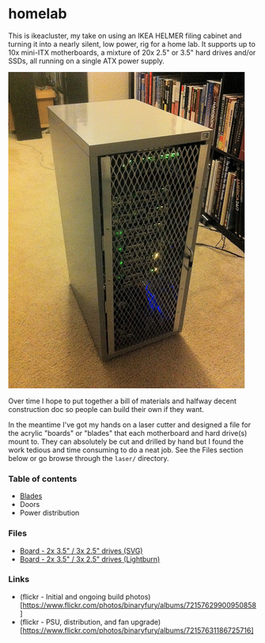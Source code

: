 # homelab

This is ikeacluster, my take on using an IKEA HELMER filing cabinet and
turning it into a nearly silent, low power, rig for a home lab.  It supports
up to 10x mini-ITX motherboards, a mixture of 20x 2.5" or 3.5" hard drives
and/or SSDs, all running on a single ATX power supply.

![ikeacluster](./img/7862072998_a28363d610_z.jpg)

Over time I hope to put together a bill of materials and halfway decent
construction doc so people can build their own if they want.

In the meantime I've got my hands on a laser cutter and designed a file for
the acrylic "boards" or "blades" that each motherboard and hard drive(s) mount
to.  They can absolutely be cut and drilled by hand but I found the work
tedious and time consuming to do a neat job.
See the Files section below or go browse through the `laser/` directory.

### Table of contents
* [Blades](blades.md)
* Doors
* Power distribution

### Files
* [Board - 2x 3.5" / 3x 2.5" drives (SVG)](laser/ikeacluster-board4-23x22x32.svg)
* [Board - 2x 3.5" / 3x 2.5" drives (Lightburn)](laser/ikeacluster-board4-23x22x32.lbrn)

### Links
* (flickr - Initial and ongoing build photos)[https://www.flickr.com/photos/binaryfury/albums/72157629900950858]
* (flickr - PSU, distribution, and fan upgrade)[https://www.flickr.com/photos/binaryfury/albums/72157631186725716]
